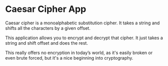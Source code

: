 # Caesar Cipher App

Caesar cipher is a monoalphabetic substitution cipher. It takes a string and shifts all the characters by a given offset.

This application allows you to encrypt and decrypt that cipher. It just takes a string and shift offset and does the rest.

This really offers no encryption in today’s world, as it's easily broken or even brute forced, but it's a nice beginning into cryptography.
